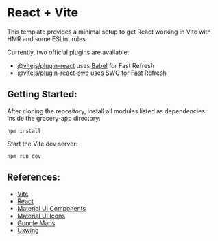 # React + Vite

This template provides a minimal setup to get React working in Vite with HMR and some ESLint rules.

Currently, two official plugins are available:

- [@vitejs/plugin-react](https://github.com/vitejs/vite-plugin-react/blob/main/packages/plugin-react/README.md) uses [Babel](https://babeljs.io/) for Fast Refresh
- [@vitejs/plugin-react-swc](https://github.com/vitejs/vite-plugin-react-swc) uses [SWC](https://swc.rs/) for Fast Refresh

## Getting Started:
After cloning the repository, install all modules listed as dependencies inside the grocery-app directory:
```
npm install
```
Start the Vite dev server:
```
npm run dev
```

## References:
- [Vite](https://vitejs.dev/)
- [React](https://react.dev/)
- [Material UI Components](https://mui.com/material-ui/all-components/)
- [Material UI Icons](https://mui.com/material-ui/icons/)
- [Google Maps](https://developers.google.com/maps/documentation/javascript/libraries-open-source)
- [Uxwing](https://uxwing.com/)
